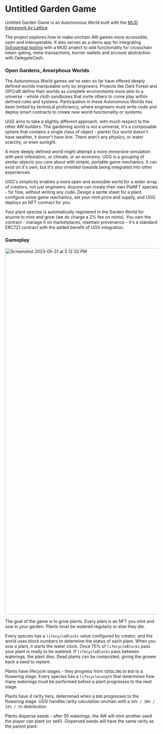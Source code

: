 # Untitled Garden Game

Untitled Garden Game is an Autonomous World built with the [MUD framework by Lattice](https://mud.dev/). 

The project explores how to make onchain AW games more accessible, open and interoperable. It also serves as a demo app for integrating [0xEssential tooling](https://docs.0xessential.com) with a MUD project to add functionality for crosschain token-gating, meta-transactions, burner wallets and account abstraction with DelegateCash.

### Open Gardens, Amorphous Worlds

The Autonomous World games we've seen so far have offered deeply defined worlds manipulable only by engineers. Projects like Dark Forest and OPCraft define their worlds as complete environments more akin to a universe - whole cloth sandboxes that invite others to come play within defined rules and systems. Participation in these Autonomous Worlds has been limited by technical proficiency, where engineers must write code and deploy smart contracts to create new world functionality or systems.

UGG aims to take a slightly different approach, with much respect to the other AW builders. The gardening world is not a universe, it's a composable sphere that contains a single class of object - plants! Our world doesn't have weather, it doesn't have lore. There aren't any physics, or water scarcity, or even sunlight. 

A more deeply defined world might attempt a more immersive simulation with pest infestation, or climate, or an economy. UGG is a grouping of similar objects you care about with simple, portable game mechanics. It can exist on it's own, but it's also oriented towards being integrated into other experiences.

UGG's simplicity enables a more open and acessible world for a wider array of creators, not just engineers. Anyone can create their own PlaNFT species - for free, without writing any code. Design a sprite sheet for a plant, configure some game mechanics, set your mint price and supply, and UGG deploys an NFT contract for you.

Your plant species is automatically registered in the Garden World for anyone to mint and grow (we do charge a 2% fee on mints). You own the contract - manage it on marketplaces, maintain provenance - it's a standard ERC721 contract with the added benefit of UGG integration.

### Gameplay
<img width="1203" alt="Screenshot 2023-05-31 at 5 12 02 PM" src="https://github.com/0xEssential/garden-world/assets/923033/48c6d401-e6d7-4302-9f70-ebd50fd7a208">

The goal of the game is to grow plants. Every plant is an NFT you mint and sow in your garden. Plants must be watered regularly or else they die.

Every species has a `lifecycleBlocks` value configured by creator, and the world uses block numbers to determine the status of each plant. When you sow a plant, it starts the water clock. Once 75% of `lifecycleBlocks` pass your plant is ready to be watered. If `lifecycleBlocks` pass between waterings, the plant dies. Dead plants can be composted, giving the grower back a seed to replant.

Plants have lifecycle stages - they progress from `SEEDLING` to `BUD` to a flowering stage. Every species has a `lifecycleLength` that determines how many waterings must be performed before a plant progresses to the next stage.

Plants have 4 rarity tiers, determined when a `BUD` progresses to the flowering stage. UGG handles rarity calculation onchain with a `50% / 30% / 15% / 5%` distribution. 

Plants disperse seeds - after 50 waterings, the AW will mint another seed the player can plant (or sell!). Dispersed seeds will have the same rarity as the parent plant.
